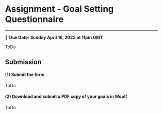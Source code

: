 # Assignment - Goal Setting Questionnaire
-----
<aside>
  
  📝 **Due Date: Sunday April 16, 2023 at 11pm GMT**
 
</aside>

ToDo


## Submission

#### (1) Submit the form
ToDo


#### (2) Download and submit a PDF copy of your goals in Woolf
ToDo





